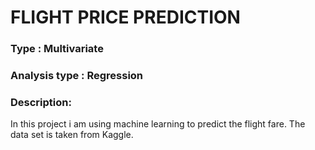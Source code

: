 
# FLIGHT PRICE PREDICTION

### Type : Multivariate 

### Analysis type : Regression

### Description:
In this project i am using machine learning to predict the flight fare. The data set is taken from Kaggle. 

